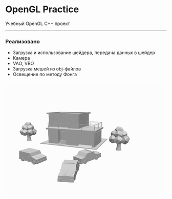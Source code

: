 # OpenGL Practice
Учебный OpenGL С++ проект
***
### Реализовано ###
* Загрузка и использование шейдера, передача данных в шейдер
* Камера
* VAO, VBO
* Загрузка мешей из obj-файлов
* Освещение по методу Фонга

![demo](image.gif)
